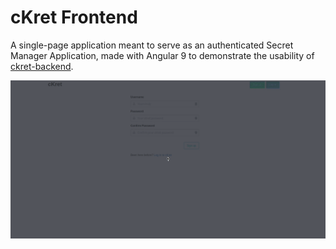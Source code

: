 # cKret Frontend

A single-page application meant to serve as an authenticated Secret Manager Application, made with Angular 9 to demonstrate the usability of [ckret-backend](https://github.com/sharmarajdaksh/ckret-backend).

![Demo](cKret.gif)
